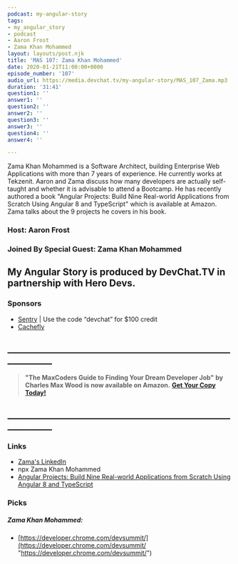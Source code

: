 ```yaml
---
podcast: my-angular-story
tags:
- my_angular_story
- podcast
- Aaron Frost
- Zama Khan Mohammed
layout: layouts/post.njk
title: 'MAS 107: Zama Khan Mohammed'
date: 2020-01-21T11:00:00+0000
episode_number: '107'
audio_url: https://media.devchat.tv/my-angular-story/MAS_107_Zama.mp3
duration: '31:41'
question1: ''
answer1: ''
question2: ''
answer2: ''
question3: ''
answer3: ''
question4: ''
answer4: ''

---
```

Zama Khan Mohammed is a Software Architect, building Enterprise Web Applications with more than 7 years of experience. He currently works at Tekzenit. Aaron and Zama discuss how many developers are actually self-taught and whether it is advisable to attend a Bootcamp.   He has recently authored a book "Angular Projects: Build Nine Real-world Applications from Scratch Using Angular 8 and TypeScript" which is available at Amazon. Zama talks about the 9 projects he covers in his book.

### Host: **Aaron Frost**

### Joined By Special Guest: Zama Khan Mohammed

## **My Angular Story is produced by DevChat.TV in partnership with Hero Devs.**

### Sponsors

* [Sentry](http://sentry.io/) | Use the code “devchat” for $100 credit
* [Cachefly](https://www.cachefly.com/)

## **____________________________________________________________**

> **"The MaxCoders Guide to Finding Your Dream Developer Job" by Charles Max Wood is now available on Amazon.** [**Get Your Copy Today!**](https://www.amazon.com/gp/product/B081MBL5C9/ref=as_li_ss_tl?ie=UTF8&linkCode=sl1&tag=devchattv-20&linkId=9d61363241636e2546ef46abba198746&language=en_US)

## **____________________________________________________________**

### Links

* [Zama's LinkedIn](https://www.linkedin.com/in/tracyslee/ "Tracy Lee")
* npx Zama Khan Mohammed
* [Angular Projects: Build Nine Real-world Applications from Scratch Using Angular 8 and TypeScript](https://www.amazon.com/Zama-Khan-Mohammed/e/B07Y32KT5C%3Fref=dbs_a_mng_rwt_scns_share)

### Picks

##### Zama Khan Mohammed:

* [https://developer.chrome.com/devsummit/](https://developer.chrome.com/devsummit/ "https://developer.chrome.com/devsummit/")